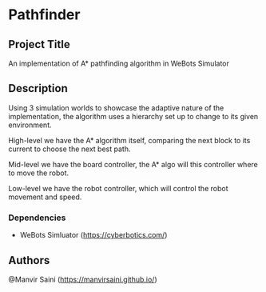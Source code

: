 # Pathfinder

## Project Title

An implementation of A* pathfinding algorithm in WeBots Simulator

## Description

Using 3 simulation worlds to showcase the adaptive nature of the implementation, the algorithm uses a hierarchy set up to change to its given environment. 

High-level we have the A* algorithm itself, comparing the next block to its current to choose the next best path. 

Mid-level we have the board controller, the A* algo will this controller where to move the robot.

Low-level we have the robot controller, which will control the robot movement and speed.



### Dependencies

* WeBots Simluator (https://cyberbotics.com/)

## Authors

@Manvir Saini (https://manvirsaini.github.io/)
